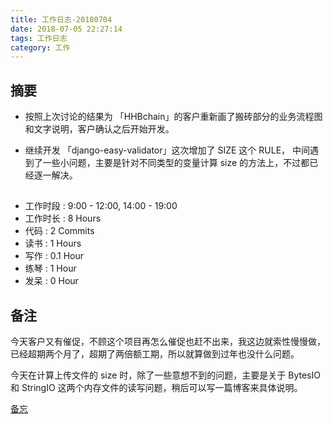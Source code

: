 ```yaml
---
title: 工作日志-20180704
date: 2018-07-05 22:27:14
tags: 工作日志
category: 工作
---
```


## 摘要

* 按照上次讨论的结果为 「HHBchain」的客户重新画了搬砖部分的业务流程图和文字说明，客户确认之后开始开发。

* 继续开发 「django-easy-validator」这次增加了 SIZE 这个 RULE， 中间遇到了一些小问题，主要是针对不同类型的变量计算 size 的方法上，不过都已经逐一解决。

## 

* 工作时段 : 9:00 - 12:00, 14:00 - 19:00
* 工作时长 : 8 Hours
* 代码 : 2 Commits
* 读书 : 1 Hours
* 写作 : 0.1 Hour
* 练琴 : 1 Hour
* 发呆 : 0 Hour


## 备注

今天客户又有催促，不顾这个项目再怎么催促也赶不出来，我这边就索性慢慢做，已经超期两个月了，超期了两倍额工期，所以就算做到过年也没什么问题。

今天在计算上传文件的 size 时，除了一些意想不到的问题，主要是关于 BytesIO 和 StringIO 这两个内存文件的读写问题，稍后可以写一篇博客来具体说明。

[备忘](https://www.liaoxuefeng.com/wiki/0014316089557264a6b348958f449949df42a6d3a2e542c000/001431918785710e86a1a120ce04925bae155012c7fc71e000#0)